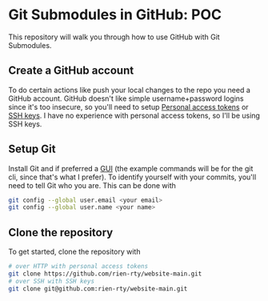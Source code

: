 # Git Submodules in GitHub: POC

This repository will walk you through how to use GitHub with Git Submodules.

## Create a GitHub account

To do certain actions like push your local changes to the repo you need a GitHub account. GitHub doesn't like simple username+password logins since it's too insecure, so you'll need to setup [Personal access tokens](https://docs.github.com/en/authentication/keeping-your-account-and-data-secure/managing-your-personal-access-tokens) or [SSH keys](https://docs.github.com/en/authentication/connecting-to-github-with-ssh/about-ssh). I have no experience with personal access tokens, so I'll be using SSH keys.

## Setup Git

Install Git and if preferred a [GUI](https://git-scm.com/downloads/guis) (the example commands will be for the git cli, since that's what I prefer). To identify yourself with your commits, you'll need to tell Git who you are. This can be done with

```sh
git config --global user.email <your email>
git config --global user.name <your name>
```

## Clone the repository

To get started, clone the repository with

```sh
# over HTTP with personal access tokens
git clone https://github.com/rien-rty/website-main.git
# over SSH with SSH keys
git clone git@github.com:rien-rty/website-main.git
```


